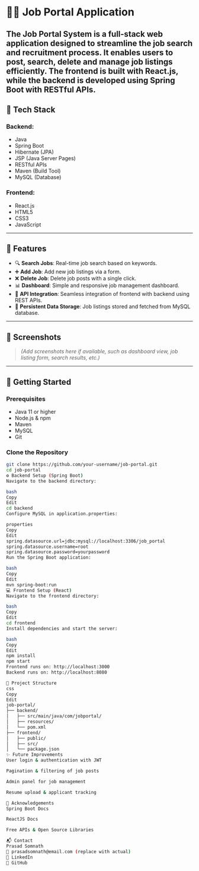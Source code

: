 # 🧑‍💼 Job Portal Application
The Job Portal System is a full-stack web application designed to streamline the job search and recruitment process. It enables users to post, search, delete and manage job listings efficiently. The frontend is built with React.js, while the backend is developed using Spring Boot with RESTful APIs. 
---

## 🔧 Tech Stack

### Backend:
- Java
- Spring Boot
- Hibernate (JPA)
- JSP (Java Server Pages)
- RESTful APIs
- Maven (Build Tool)
- MySQL (Database)

### Frontend:
- React.js
- HTML5
- CSS3
- JavaScript

---

## 🌟 Features

- 🔍 **Search Jobs**: Real-time job search based on keywords.
- ➕ **Add Job**: Add new job listings via a form.
- ❌ **Delete Job**: Delete job posts with a single click.
- 📊 **Dashboard**: Simple and responsive job management dashboard.
- 🔗 **API Integration**: Seamless integration of frontend with backend using REST APIs.
- 💾 **Persistent Data Storage**: Job listings stored and fetched from MySQL database.

---

## 📸 Screenshots

> _(Add screenshots here if available, such as dashboard view, job listing form, search results, etc.)_

---

## 🚀 Getting Started

### Prerequisites

- Java 11 or higher
- Node.js & npm
- Maven
- MySQL
- Git

### Clone the Repository

```bash
git clone https://github.com/your-username/job-portal.git
cd job-portal
⚙️ Backend Setup (Spring Boot)
Navigate to the backend directory:

bash
Copy
Edit
cd backend
Configure MySQL in application.properties:

properties
Copy
Edit
spring.datasource.url=jdbc:mysql://localhost:3306/job_portal
spring.datasource.username=root
spring.datasource.password=yourpassword
Run the Spring Boot application:

bash
Copy
Edit
mvn spring-boot:run
💻 Frontend Setup (React)
Navigate to the frontend directory:

bash
Copy
Edit
cd frontend
Install dependencies and start the server:

bash
Copy
Edit
npm install
npm start
Frontend runs on: http://localhost:3000
Backend runs on: http://localhost:8080

📂 Project Structure
css
Copy
Edit
job-portal/
├── backend/
│   ├── src/main/java/com/jobportal/
│   ├── resources/
│   └── pom.xml
├── frontend/
│   ├── public/
│   ├── src/
│   └── package.json
✨ Future Improvements
User login & authentication with JWT

Pagination & filtering of job posts

Admin panel for job management

Resume upload & applicant tracking

🙌 Acknowledgements
Spring Boot Docs

ReactJS Docs

Free APIs & Open Source Libraries

📬 Contact
Prasad Somnath
📧 prasadsomnath@email.com (replace with actual)
🔗 LinkedIn
🔗 GitHub
